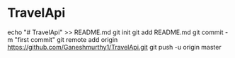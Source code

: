 # TravelApi

echo "# TravelApi" >> README.md
git init
git add README.md
git commit -m "first commit"
git remote add origin https://github.com/Ganeshmurthy1/TravelApi.git
git push -u origin master
